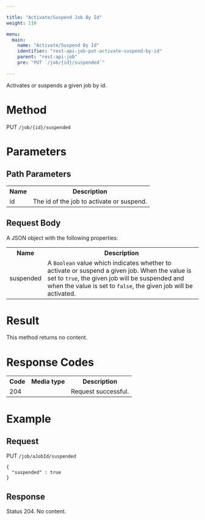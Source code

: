 ```yaml
---

title: "Activate/Suspend Job By Id"
weight: 110

menu:
  main:
    name: "Activate/Suspend By Id"
    identifier: "rest-api-job-put-activate-suspend-by-id"
    parent: "rest-api-job"
    pre: "PUT `/job/{id}/suspended`"

---
```



Activates or suspends a given job by id.

# Method

PUT `/job/{id}/suspended`

# Parameters

## Path Parameters

<table class="table table-striped">
  <tr>
    <th>Name</th>
    <th>Description</th>
  </tr>
  <tr>
    <td>id</td>
    <td>The id of the job to activate or suspend.</td>
  </tr>
</table>

## Request Body

A JSON object with the following properties:

<table class="table table-striped">
  <tr>
    <th>Name</th>
    <th>Description</th>
  </tr>
  <tr>
    <td>suspended</td>
    <td>A <code>Boolean</code> value which indicates whether to activate or suspend a given job. When the value is set to <code>true</code>, the given job will be suspended and when the value is set to <code>false</code>, the given job will be activated.</td>
  </tr>
</table>


# Result

This method returns no content.


# Response Codes

<table class="table table-striped">
  <tr>
    <th>Code</th>
    <th>Media type</th>
    <th>Description</th>
  </tr>
  <tr>
    <td>204</td>
    <td></td>
    <td>Request successful.</td>
  </tr>
</table>


# Example

## Request

PUT `/job/aJobId/suspended`

    {
      "suspended" : true
    }

## Response

Status 204. No content.
